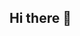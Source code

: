 ## Hi there 👋

<!--I'm a Systems Analysis student currently doing an internship where I’m gaining hands-on experience in software development and problem-solving. Passionate about tech, I’m always eager to learn and grow my skills in programming and system design.
**wederMessiah/wederMessiah** is a ✨ _special_ ✨ repository because its `README.md` (this file) appears on your GitHub profile.

Here are some ideas to get you started:

- 🔭 I’m currently working on ...
- 🌱 I’m currently learning ...
- 👯 I’m looking to collaborate on ...
- 🤔 I’m looking for help with ...
- 💬 Ask me about ...
- 📫 How to reach me: ...
- 😄 Pronouns: ...
- ⚡ Fun fact: ...
-->
